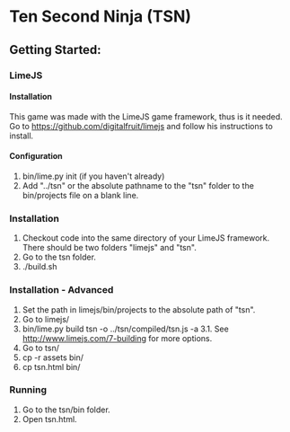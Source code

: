 # Ten Second Ninja (TSN)
## Getting Started:

### LimeJS 

#### Installation
This game was made with the LimeJS game framework, thus is it needed.
Go to <https://github.com/digitalfruit/limejs> and follow his instructions to install.

#### Configuration
1. bin/lime.py init (if you haven't already)
2. Add "../tsn" or the absolute pathname to the "tsn" folder to the bin/projects file on a blank line. 

### Installation 
1. Checkout code into the same directory of your LimeJS framework. There should be two folders "limejs" and "tsn".
2. Go to the tsn folder.
3. ./build.sh

### Installation - Advanced
1. Set the path in limejs/bin/projects to the absolute path of "tsn".
2. Go to limejs/
3. bin/lime.py build tsn -o ../tsn/compiled/tsn.js -a
3.1. See <http://www.limejs.com/7-building> for more options.
4. Go to tsn/
5. cp -r assets bin/
6. cp tsn.html bin/

### Running
1. Go to the tsn/bin folder.
2. Open tsn.html.
